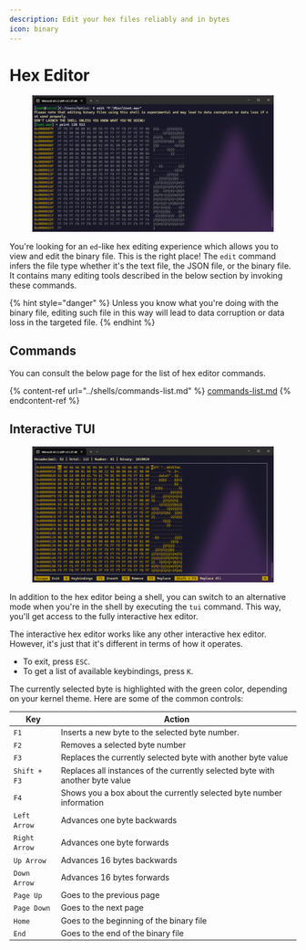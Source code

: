 ```yaml
---
description: Edit your hex files reliably and in bytes
icon: binary
---
```


# Hex Editor

<figure><img src="../../../.gitbook/assets/image (179).png" alt=""><figcaption></figcaption></figure>

You're looking for an `ed`-like hex editing experience which allows you to view and edit the binary file. This is the right place! The `edit` command infers the file type whether it's the text file, the JSON file, or the binary file. It contains many editing tools described in the below section by invoking these commands.

{% hint style="danger" %}
Unless you know what you're doing with the binary file, editing such file in this way will lead to data corruption or data loss in the targeted file.
{% endhint %}

## Commands

You can consult the below page for the list of hex editor commands.

{% content-ref url="../shells/commands-list.md" %}
[commands-list.md](../shells/commands-list.md)
{% endcontent-ref %}

## Interactive TUI

<figure><img src="../../../.gitbook/assets/image (180).png" alt=""><figcaption></figcaption></figure>

In addition to the hex editor being a shell, you can switch to an alternative mode when you're in the shell by executing the `tui` command. This way, you'll get access to the fully interactive hex editor.

The interactive hex editor works like any other interactive hex editor. However, it's just that it's different in terms of how it operates.

* To exit, press `ESC`.
* To get a list of available keybindings, press `K`.

The currently selected byte is highlighted with the green color, depending on your kernel theme. Here are some of the common controls:

| Key           | Action                                                                        |
| ------------- | ----------------------------------------------------------------------------- |
| `F1`          | Inserts a new byte to the selected byte number.                               |
| `F2`          | Removes a selected byte number                                                |
| `F3`          | Replaces the currently selected byte with another byte value                  |
| `Shift + F3`  | Replaces all instances of the currently selected byte with another byte value |
| `F4`          | Shows you a box about the currently selected byte number information          |
| `Left Arrow`  | Advances one byte backwards                                                   |
| `Right Arrow` | Advances one byte forwards                                                    |
| `Up Arrow`    | Advances 16 bytes backwards                                                   |
| `Down Arrow`  | Advances 16 bytes forwards                                                    |
| `Page Up`     | Goes to the previous page                                                     |
| `Page Down`   | Goes to the next page                                                         |
| `Home`        | Goes to the beginning of the binary file                                      |
| `End`         | Goes to the end of the binary file                                            |
